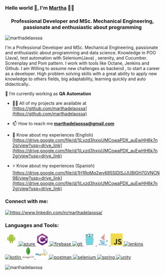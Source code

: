 ### Hello world 👋, I'm [Martha](https://github.com/marthadelaossa) 👨‍💻
<h3 align="center">Professional Developer and MSc. Mechanical Engineering, passionate and enthusiastic about programming</h3>

<p align="left"> <img src="https://komarev.com/ghpvc/?username=marthadelaossa&label=Profile%20views&color=0e75b6&style=flat" alt="marthadelaossa" /> </p>

<p>
I'm a Professional Developer and MSc. Mechanical Engineering, passionate and enthusiastic about programming and data science.
Knowledge in POO (Java), test automation with Selenium(Java) , serenity, and Cucumber. Screenplay and Pom pattern. 
I work with tools like Octane, Jenkins and Github. I am Willing to assume new challenges as backend , 
to start a career as a developer. 
High problem solving skills with a great ability to apply new knowledge to others fields, big adaptability, learning quickly 
and auto didactically..
<br/>

 🔭 I’m currently working as **QA Automation**

- 👨‍💻 All of my projects are available at [https://github.com/marthadelaossa](https://github.com/marthadelaossa)

- 📫 How to reach me **marthadelaossa@gmail.com**

- 📄 Know about my experiences (English) [https://drive.google.com/file/d/1jLxzd3hxioUMCowaPDX_auEwHH6k7n2g/view?usp=drive_link](https://drive.google.com/file/d/1jLxzd3hxioUMCowaPDX_auEwHH6k7n2g/view?usp=drive_link)

- ⚡ Know about my experiences (Spanish) [https://drive.google.com/file/d/1H1RoMq2wv685SlDISJJUBlGH7GVNCN98/view?usp=drive_link](https://drive.google.com/file/d/1jLxzd3hxioUMCowaPDX_auEwHH6k7n2g/view?usp=drive_link)
<h3 align="left">Connect with me:</h3>
<p align="left">
<a href="https://linkedin.com/in/https://www.linkedin.com/in/marthadelaossa/" target="blank"><img align="center" src="https://raw.githubusercontent.com/rahuldkjain/github-profile-readme-generator/master/src/images/icons/Social/linked-in-alt.svg" alt="https://www.linkedin.com/in/marthadelaossa/" height="30" width="40" /></a>
</p>

<h3 align="left">Languages and Tools:</h3>
<p align="left"> <a href="https://developer.android.com" target="_blank" rel="noreferrer"> <img src="https://raw.githubusercontent.com/devicons/devicon/master/icons/android/android-original-wordmark.svg" alt="android" width="40" height="40"/> </a> <a href="https://azure.microsoft.com/en-in/" target="_blank" rel="noreferrer"> <img src="https://www.vectorlogo.zone/logos/microsoft_azure/microsoft_azure-icon.svg" alt="azure" width="40" height="40"/> </a> <a href="https://www.w3schools.com/cs/" target="_blank" rel="noreferrer"> <img src="https://raw.githubusercontent.com/devicons/devicon/master/icons/csharp/csharp-original.svg" alt="csharp" width="40" height="40"/> </a> <a href="https://firebase.google.com/" target="_blank" rel="noreferrer"> <img src="https://www.vectorlogo.zone/logos/firebase/firebase-icon.svg" alt="firebase" width="40" height="40"/> </a> <a href="https://git-scm.com/" target="_blank" rel="noreferrer"> <img src="https://www.vectorlogo.zone/logos/git-scm/git-scm-icon.svg" alt="git" width="40" height="40"/> </a> <a href="https://golang.org" target="_blank" rel="noreferrer"> <img src="https://raw.githubusercontent.com/devicons/devicon/master/icons/go/go-original.svg" alt="go" width="40" height="40"/> </a> <a href="https://www.java.com" target="_blank" rel="noreferrer"> <img src="https://raw.githubusercontent.com/devicons/devicon/master/icons/java/java-original.svg" alt="java" width="40" height="40"/> </a> <a href="https://developer.mozilla.org/en-US/docs/Web/JavaScript" target="_blank" rel="noreferrer"> <img src="https://raw.githubusercontent.com/devicons/devicon/master/icons/javascript/javascript-original.svg" alt="javascript" width="40" height="40"/> </a> <a href="https://www.jenkins.io" target="_blank" rel="noreferrer"> <img src="https://www.vectorlogo.zone/logos/jenkins/jenkins-icon.svg" alt="jenkins" width="40" height="40"/> </a> <a href="https://kotlinlang.org" target="_blank" rel="noreferrer"> <img src="https://www.vectorlogo.zone/logos/kotlinlang/kotlinlang-icon.svg" alt="kotlin" width="40" height="40"/> </a> <a href="https://www.mongodb.com/" target="_blank" rel="noreferrer"> <img src="https://raw.githubusercontent.com/devicons/devicon/master/icons/mongodb/mongodb-original-wordmark.svg" alt="mongodb" width="40" height="40"/> </a> <a href="https://www.mysql.com/" target="_blank" rel="noreferrer"> <img src="https://raw.githubusercontent.com/devicons/devicon/master/icons/mysql/mysql-original-wordmark.svg" alt="mysql" width="40" height="40"/> </a> <a href="https://postman.com" target="_blank" rel="noreferrer"> <img src="https://www.vectorlogo.zone/logos/getpostman/getpostman-icon.svg" alt="postman" width="40" height="40"/> </a> <a href="https://www.selenium.dev" target="_blank" rel="noreferrer"> <img src="https://raw.githubusercontent.com/detain/svg-logos/780f25886640cef088af994181646db2f6b1a3f8/svg/selenium-logo.svg" alt="selenium" width="40" height="40"/> </a> <a href="https://spring.io/" target="_blank" rel="noreferrer"> <img src="https://www.vectorlogo.zone/logos/springio/springio-icon.svg" alt="spring" width="40" height="40"/> </a> <a href="https://unity.com/" target="_blank" rel="noreferrer"> <img src="https://www.vectorlogo.zone/logos/unity3d/unity3d-icon.svg" alt="unity" width="40" height="40"/> </a> </p>

<p><img align="center" src="https://github-readme-stats.vercel.app/api/top-langs?username=marthadelaossa&show_icons=true&locale=en&layout=compact" alt="marthadelaossa" /></p>
